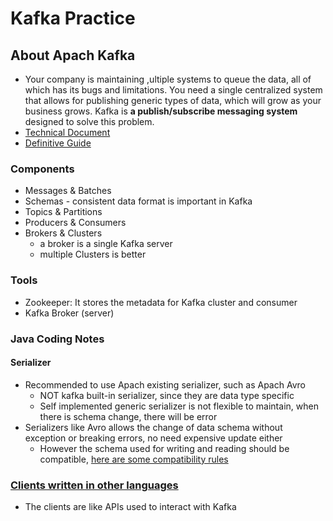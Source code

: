 # Kafka Practice

## About Apach Kafka
* Your company is maintaining ,ultiple systems to queue the data, all of which has its bugs and limitations. You need a single centralized system that allows for publishing generic types of data, which will grow as your business grows. Kafka is <b>a publish/subscribe messaging system</b> designed to solve this problem.
* [Technical Document][2]
* [Definitive Guide][4]
### Components
* Messages & Batches
* Schemas - consistent data format is important in Kafka
* Topics & Partitions
* Producers & Consumers
* Brokers & Clusters
  * a broker is a single Kafka server
  * multiple Clusters is better
### Tools
* Zookeeper: It stores the metadata for Kafka cluster and consumer 
* Kafka Broker (server)

### Java Coding Notes
#### Serializer
* Recommended to use Apach existing serializer, such as Apach Avro
  * NOT kafka built-in serializer, since they are data type specific
  * Self implemented generic serializer is not flexible to maintain, when there is schema change, there will be error
* Serializers like Avro allows the change of data schema without exception or breaking errors, no need expensive update either
  * However the schema used for writing and reading should be compatible, [here are some compatibility rules][3]
### [Clients written in other languages][1]
* The clients are like APIs used to interact with Kafka

[1]:https://cwiki.apache.org/confluence/display/KAFKA/Clients
[2]:http://kafka.apache.org/documentation.html#gettingStarted
[3]:https://avro.apache.org/docs/1.7.7/spec.html#Schema+Resolution
[4]:https://book.huihoo.com/pdf/confluent-kafka-definitive-guide-complete.pdf
